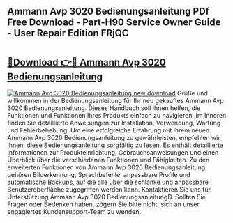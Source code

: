 ## Ammann Avp 3020 Bedienungsanleitung PDf Free Download - Part-H90 Service Owner Guide - User Repair Edition FRjQC

# <h2><a href="http://df07dqe.blite.top/?on=Ammann+Avp+3020+Bedienungsanleitung">🔗Download 👉🔴 Ammann Avp 3020 Bedienungsanleitung</a></h2>

[![Ammann Avp 3020 Bedienungsanleitung new download](https://i.imgur.com/lujVjoI.png)](http://df07dqe.blite.top/?on=Ammann+Avp+3020+Bedienungsanleitung)
Grüße und willkommen in der Bedienungsanleitung für Ihr neu gekauftes Ammann Avp 3020 Bedienungsanleitung. Dieses Handbuch soll Ihnen helfen, die Funktionen und Funktionen Ihres Produkts einfach zu navigieren. Im Inneren finden Sie detaillierte Anweisungen zur Installation, Verwendung, Wartung und Fehlerbehebung. Um eine erfolgreiche Erfahrung mit Ihrem neuen Ammann Avp 3020 Bedienungsanleitung zu gewährleisten, empfehlen wir Ihnen, diese Bedienungsanleitung sorgfältig zu lesen. Es enthält detaillierte Informationen zur Produkteinrichtung, Gebrauchsanweisungen und einen Überblick über die verschiedenen Funktionen und Fähigkeiten. Zu den erweiterten Funktionen von Ammann Avp 3020 Bedienungsanleitung gehören Bilderkennung, Sprachbefehle, anpassbare Profile und automatische Backups, auf die alle über die schlanke und anpassbare Benutzeroberfläche zugegriffen werden kann. Kontaktieren Sie uns für Unterstützung Ammann Avp 3020 BedienungsanleitungD. Sollten Sie Fragen oder Bedenken haben, zögern Sie bitte nicht, sich an unser engagiertes Kundensupport-Team zu wenden.
